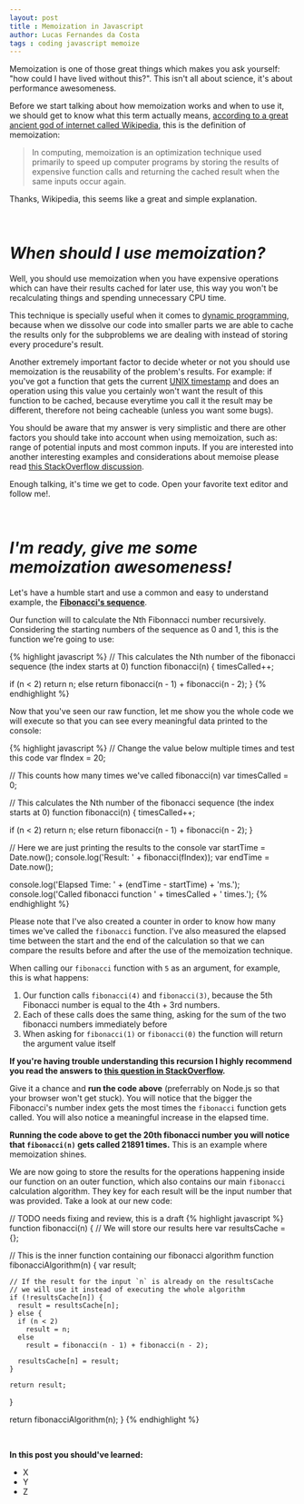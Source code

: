 ```yaml
---
layout: post
title : Memoization in Javascript
author: Lucas Fernandes da Costa
tags : coding javascript memoize
---
```


Memoization is one of those great things which makes you ask yourself: "how could I have lived without this?". This isn't all about science, it's about performance awesomeness.

Before we start talking about how memoization works and when to use it, we should get to know what this term actually means, [according to a great ancient god of internet called Wikipedia](https://en.wikipedia.org/wiki/Memoization), this is the definition of memoization:

>In computing, memoization is an optimization technique used primarily to speed up computer programs by storing the results of expensive function calls and returning the cached result when the same inputs occur again.

Thanks, Wikipedia, this seems like a great and simple explanation.

<br>

# ***When should I use memoization?***

Well, you should use memoization when you have expensive operations which can have their results cached for later use, this way you won't be recalculating things and spending unnecessary CPU time.

This technique is specially useful when it comes to [dynamic programming](https://en.wikipedia.org/wiki/Dynamic_programming), because when we dissolve our code into smaller parts we are able to cache the results only for the subproblems we are dealing with instead of storing every procedure's result.

Another extremely important factor to decide wheter or not you should use memoization is the reusability of the problem's results. For example: if you've got a function that gets the current [UNIX timestamp](https://en.wikipedia.org/wiki/Unix_time) and does an operation using this value you certainly won't want the result of this function to be cached, because everytime you call it the result may be different, therefore not being cacheable (unless you want some bugs).

You should be aware that my answer is very simplistic and there are other factors you should take into account when using memoization, such as: range of potential inputs and most common inputs. If you are interested into another interesting examples and considerations about memoise please read [this StackOverflow discussion](http://stackoverflow.com/questions/3242597/what-is-memoization-good-for-and-is-it-really-all-that-helpful).

Enough talking, it's time we get to code. Open your favorite text editor and follow me!.

<br>

# ***I'm ready, give me some memoization awesomeness!***

Let's have a humble start and use a common and easy to understand example, the **[Fibonacci's sequence](https://en.wikipedia.org/wiki/Fibonacci_number)**.

Our function will to calculate the Nth Fibonnacci number recursively. Considering the starting numbers of the sequence as 0 and 1, this is the function we're going to use:

{% highlight javascript %}
// This calculates the Nth number of the fibonacci sequence (the index starts at 0)
function fibonacci(n) {
  timesCalled++;

  if (n < 2)
    return n;
  else
    return fibonacci(n - 1) + fibonacci(n - 2);
}
{% endhighlight %}

Now that you've seen our raw function, let me show you the whole code we will execute so that you can see every meaningful data printed to the console:

{% highlight javascript %}
// Change the value below multiple times and test this code
var fIndex = 20;

// This counts how many times we've called fibonacci(n)
var timesCalled = 0;

// This calculates the Nth number of the fibonacci sequence (the index starts at 0)
function fibonacci(n) {
  timesCalled++;

  if (n < 2)
    return n;
  else
    return fibonacci(n - 1) + fibonacci(n - 2);
}

// Here we are just printing the results to the console
var startTime = Date.now();
console.log('Result: ' + fibonacci(fIndex));
var endTime = Date.now();

console.log('Elapsed Time: ' + (endTime - startTime) + 'ms.');
console.log('Called fibonacci function ' + timesCalled + ' times.');
{% endhighlight %}

Please note that I've also created a counter in order to know how many times we've called the `fibonacci` function. I've also measured the elapsed time between the start and the end of the calculation so that we can compare the results before and after the use of the memoization technique.

When calling our `fibonacci` function with `5` as an argument, for example, this is what happens:
1. Our function calls `fibonacci(4)` and `fibonacci(3)`, because the 5th Fibonacci number is equal to the 4th + 3rd numbers.
2. Each of these calls does the same thing, asking for the sum of the two fibonacci numbers immediately before
3. When asking for `fibonacci(1)` or `fibonacci(0)` the function will return the argument value itself

**If you're having trouble understanding this recursion I highly recommend you read the answers to [this question in StackOverflow](http://stackoverflow.com/questions/8845154/how-does-the-the-fibonacci-recursive-function-work).**

Give it a chance and **run the code above** (preferrably on Node.js so that your browser won't get stuck). You will notice that the bigger the Fibonacci's number index gets the most times the `fibonacci` function gets called. You will also notice a meaningful increase in the elapsed time.

**Running the code above to get the 20th fibonacci number you will notice that `fibonacci(n)` gets called 21891 times.** This is an example where memoization shines.

We are now going to store the results for the operations happening inside our function on an outer function, which also contains our main `fibonacci` calculation algorithm. They key for each result will be the input number that was provided. Take a look at our new code:

// TODO needs fixing and review, this is a draft
{% highlight javascript %}
function fibonacci(n) {
  // We will store our results here
  var resultsCache = {};

  // This is the inner function containing our fibonacci algorithm
  function fibonacciAlgorithm(n) {
    var result;
    
    // If the result for the input `n` is already on the resultsCache
    // we will use it instead of executing the whole algorithm
    if (!resultsCache[n]) {
      result = resultsCache[n];
    } else {
      if (n < 2)
        result = n;
      else
        result = fibonacci(n - 1) + fibonacci(n - 2);

      resultsCache[n] = result;
    }

    return result;
  }

  return fibonacciAlgorithm(n);
}
{% endhighlight %}

<br>

**In this post you should've learned:**

- X
- Y
- Z